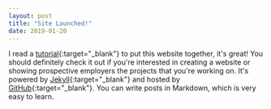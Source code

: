 ```yaml
---
layout: post
title: "Site Launched!"
date: 2019-01-20
---
```


I read a [tutorial](http://jmcglone.com/guides/github-pages/){:target="_blank"} to put this website together, it's great! You should definitely check it out if you're interested in creating a website or showing prospective employers the projects that you're working on. It's powered by [Jekyll](https://jekyllrb.com){:target="_blank"} and hosted by [GitHub](https://github.com){:target="_blank"}. You can write posts in Markdown, which is very easy to learn.
